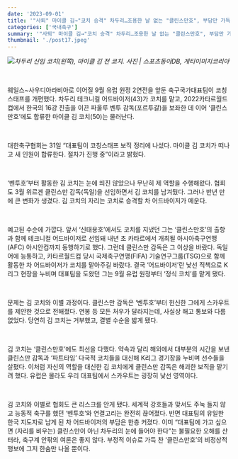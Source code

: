 ```yaml
---
date: '2023-09-01'
title: '"사퇴" 마이클 김→"코치 승격" 차두리…조용한 날 없는 "클린스만호", 부담만 가득'
categories: ['국내축구']
summary: '"사퇴" 마이클 김→"코치 승격" 차두리…조용한 날 없는 "클린스만호", 부담만 가득'
thumbnail: './post17.jpeg'
---
```


![](https://imgnews.pstatic.net/image/382/2023/09/01/0001072449_001_20230901070103319.jpg?type=w647)_차두리 신임 코치(왼쪽), 마이클 김 전 코치. 사진 | 스포츠동아DB, 게티이미지코리아_

<br />

웨일스~사우디아라비아로 이어질 9월 유럽 원정 2연전을 앞둔 축구국가대표팀이 코칭스태프를 개편했다. 차두리 테크니컬 어드바이저(43)가 코치를 맡고, 2022카타르월드컵에서 한국의 16강 진출을 이끈 파울루 벤투 감독(포르투갈)을 보좌한 데 이어 ‘클린스만호’에도 합류한 마이클 김 코치(50)는 물러난다.

<br />
  
대한축구협회는 31일 “대표팀이 코칭스태프 보직 정리에 나섰다. 마이클 김 코치가 떠나고 새 인원이 합류한다. 절차가 진행 중”이라고 밝혔다.

<br />
  
‘벤투호’부터 활동한 김 코치는 눈에 띄진 않았으나 무난히 제 역할을 수행해왔다. 협회도 3월 위르겐 클린스만 감독(독일)을 선임하면서 김 코치를 남겨뒀다. 그러나 반년 만에 큰 변화가 생겼다. 김 코치의 자리는 코치로 승격할 차 어드바이저가 메운다.  
  
<br />

예고된 수순에 가깝다. 앞서 ‘신태용호’에서도 코치를 지냈던 그는 ‘클린스만호’의 출항과 함께 테크니컬 어드바이저로 선임돼 내년 초 카타르에서 개최될 아시아축구연맹(AFC) 아시안컵까지 동행하기로 했다. 그런데 클린스만 감독은 그 이상을 바랐다. 독일어에 능통하고, 카타르월드컵 당시 국제축구연맹(FIFA) 기술연구그룹(TSG)으로 함께 활동한 차 어드바이저가 코치를 맡아주길 바랐다. 결국 ‘어드바이저’란 낯선 직책으로 K리그 현장을 누비며 대표팀을 도왔던 그는 9월 유럽 원정부터 ‘정식 코치’를 맡게 됐다.

<br />

문제는 김 코치와 이별 과정이다. 클린스만 감독은 ‘벤투호’부터 헌신한 그에게 스카우트를 제안한 것으로 전해졌다. 연봉 등 모든 처우가 달라지는데, 사실상 해고 통보와 다름없었다. 당연히 김 코치는 거부했고, 결별 수순을 밟게 됐다.

<br />

김 코치는 ‘클린스만호’에도 최선을 다했다. 약속과 달리 해외에서 대부분의 시간을 보낸 클린스만 감독과 ‘파트타임’ 다국적 코치들을 대신해 K리그 경기장을 누비며 선수들을 살폈다. 이처럼 자신의 역할을 대신한 김 코치에게 클린스만 감독은 해괴한 보직을 맡기려 했다. 유럽은 몰라도 우리 대표팀에서 스카우트는 굉장히 낯선 영역이다.

<br />

김 코치와 이별로 협회도 큰 리스크를 안게 됐다. 세계적 강호들과 맞서도 주눅 들지 않고 능동적 축구를 했던 ‘벤투호’와 연결고리는 완전히 끊어졌다. 반면 대표팀의 유일한 한국 지도자로 남게 된 차 어드바이저의 부담은 한층 커졌다. 이미 “대표팀에 가고 싶으면 (자리를 비우는) 클린스만이 아닌 차두리의 눈에 들어야 한다”는 불필요한 오해를 산 터라, 축구계 안팎의 여론은 좋지 않다. 부정적 이슈로 가득 찬 ‘클린스만호’의 비정상적 행보에 그저 한숨만 나올 뿐이다.
